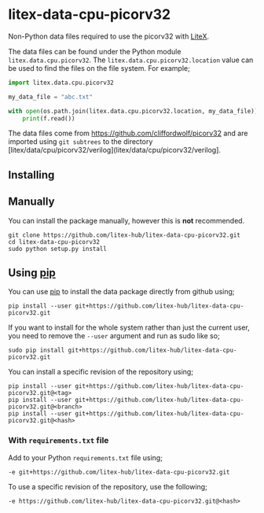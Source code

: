 # litex-data-cpu-picorv32

Non-Python data files required to use the picorv32 with
[LiteX](https://github.com/enjoy-digital/litex.git).

The data files can be found under the Python module `litex.data.cpu.picorv32`. The
`litex.data.cpu.picorv32.location` value can be used to find the files on the file system.
For example;

```python
import litex.data.cpu.picorv32

my_data_file = "abc.txt"

with open(os.path.join(litex.data.cpu.picorv32.location, my_data_file)) as f:
    print(f.read())
```


The data files come from https://github.com/cliffordwolf/picorv32
and are imported using `git subtrees` to the directory
[litex/data/cpu/picorv32/verilog](litex/data/cpu/picorv32/verilog].



## Installing

## Manually

You can install the package manually, however this is **not** recommended.

```
git clone https://github.com/litex-hub/litex-data-cpu-picorv32.git
cd litex-data-cpu-picorv32
sudo python setup.py install
```

## Using [pip](https://pip.pypa.io/)

You can use [pip](https://pip.pypa.io/) to install the data package directly
from github using;

```
pip install --user git+https://github.com/litex-hub/litex-data-cpu-picorv32.git
```

If you want to install for the whole system rather than just the current user,
you need to remove the `--user` argument and run as sudo like so;

```
sudo pip install git+https://github.com/litex-hub/litex-data-cpu-picorv32.git
```

You can install a specific revision of the repository using;
```
pip install --user git+https://github.com/litex-hub/litex-data-cpu-picorv32.git@<tag>
pip install --user git+https://github.com/litex-hub/litex-data-cpu-picorv32.git@<branch>
pip install --user git+https://github.com/litex-hub/litex-data-cpu-picorv32.git@<hash>
```

### With `requirements.txt` file

Add to your Python `requirements.txt` file using;
```
-e git+https://github.com/litex-hub/litex-data-cpu-picorv32.git
```

To use a specific revision of the repository, use the following;
```
-e https://github.com/litex-hub/litex-data-cpu-picorv32.git@<hash>
```

